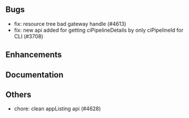 ## Bugs
- fix: resource tree bad gateway handle (#4613)
- fix: new api added for getting ciPipelineDetails by only ciPipelineId for CLI (#3708)
## Enhancements
## Documentation
## Others
- chore: clean appListing api (#4628)
